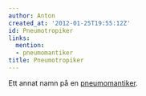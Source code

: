 ```yaml
---
author: Anton
created_at: '2012-01-25T19:55:12Z'
id: Pneumotropiker
links:
  mention:
  - pneumomantiker
title: Pneumotropiker
---
```


Ett annat namn på en [pneumomantiker].

  [pneumomantiker]: pneumomantiker
